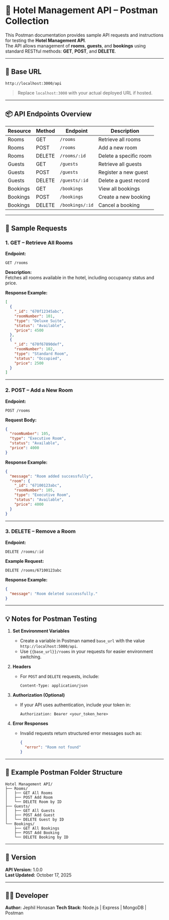 # 🏨 Hotel Management API – Postman Collection

This Postman documentation provides sample API requests and instructions for testing the **Hotel Management API**.  
The API allows management of **rooms**, **guests**, and **bookings** using standard RESTful methods: **GET**, **POST**, and **DELETE**.

---

## 🚀 Base URL

```
http://localhost:3000/api
```

> Replace `localhost:3000` with your actual deployed URL if hosted.

---

## 📦 API Endpoints Overview

| Resource | Method | Endpoint | Description |
|-----------|---------|-----------|--------------|
| Rooms     | GET     | `/rooms` | Retrieve all rooms |
| Rooms     | POST    | `/rooms` | Add a new room |
| Rooms     | DELETE  | `/rooms/:id` | Delete a specific room |
| Guests    | GET     | `/guests` | Retrieve all guests |
| Guests    | POST    | `/guests` | Register a new guest |
| Guests    | DELETE  | `/guests/:id` | Delete a guest record |
| Bookings  | GET     | `/bookings` | View all bookings |
| Bookings  | POST    | `/bookings` | Create a new booking |
| Bookings  | DELETE  | `/bookings/:id` | Cancel a booking |

---

## 🧩 Sample Requests

### 1. GET – Retrieve All Rooms
**Endpoint:**  
```
GET /rooms
```

**Description:**  
Fetches all rooms available in the hotel, including occupancy status and price.

**Response Example:**
```json
[
  {
    "_id": "670f12345abc",
    "roomNumber": 101,
    "type": "Deluxe Suite",
    "status": "Available",
    "price": 4500
  },
  {
    "_id": "670f67890def",
    "roomNumber": 102,
    "type": "Standard Room",
    "status": "Occupied",
    "price": 2500
  }
]
```

---

### 2. POST – Add a New Room
**Endpoint:**  
```
POST /rooms
```

**Request Body:**
```json
{
  "roomNumber": 105,
  "type": "Executive Room",
  "status": "Available",
  "price": 4000
}
```

**Response Example:**
```json
{
  "message": "Room added successfully",
  "room": {
    "_id": "67100123abc",
    "roomNumber": 105,
    "type": "Executive Room",
    "status": "Available",
    "price": 4000
  }
}
```

---

### 3. DELETE – Remove a Room
**Endpoint:**  
```
DELETE /rooms/:id
```

**Example Request:**
```
DELETE /rooms/67100123abc
```

**Response Example:**
```json
{
  "message": "Room deleted successfully."
}
```

---

## 💡 Notes for Postman Testing

1. **Set Environment Variables**
   - Create a variable in Postman named `base_url` with the value `http://localhost:5000/api`.
   - Use `{{base_url}}/rooms` in your requests for easier environment switching.

2. **Headers**
   - For `POST` and `DELETE` requests, include:
     ```
     Content-Type: application/json
     ```

3. **Authorization (Optional)**
   - If your API uses authentication, include your token in:
     ```
     Authorization: Bearer <your_token_here>
     ```

4. **Error Responses**
   - Invalid requests return structured error messages such as:
     ```json
     {
       "error": "Room not found"
     }
     ```

---

## 📘 Example Postman Folder Structure

```
Hotel Management API/
├── Rooms/
│   ├── GET All Rooms
│   ├── POST Add Room
│   └── DELETE Room by ID
├── Guests/
│   ├── GET All Guests
│   ├── POST Add Guest
│   └── DELETE Guest by ID
└── Bookings/
    ├── GET All Bookings
    ├── POST Add Booking
    └── DELETE Booking by ID
```

---

## 🧾 Version
**API Version:** 1.0.0  
**Last Updated:** October 17, 2025  

---

## 👨‍💻 Developer
**Author:** Jephil Honasan
**Tech Stack:** Node.js | Express | MongoDB | Postman  
